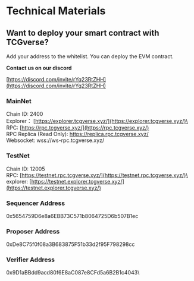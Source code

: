 # Technical Materials

## Want to deploy your smart contract with TCGverse?

Add your address to the whitelist. You can deploy the EVM contract.

**Contact us on our discord**

[https://discord.com/invite/rYq23RtZHH](https://discord.com/invite/rYq23RtZHH)

### MainNet

Chain ID: 2400\
Explorer： [https://explorer.tcgverse.xyz/](https://explorer.tcgverse.xyz/)\
RPC: [https://rpc.tcgverse.xyz/](https://rpc.tcgverse.xyz/) \
RPC Replica (Read Only): [https://replica.rpc.tcgverse.xyz/ ](broken-reference)\
Websocket: wss://ws-rpc.tcgverse.xyz/



### TestNet&#x20;

Chain ID: 12005\
RPC: [https://testnet.rpc.tcgverse.xyz/](https://testnet.rpc.tcgverse.xyz/)\
explorer: [https://testnet.explorer.tcgverse.xyz/](https://testnet.explorer.tcgverse.xyz/)



### **Sequencer Address**

&#x20;0x5654759D6e8a6EBB73C571b8064725D6b507B1ec&#x20;



### Proposer Address

0xDe8C75f0f08a3B683875F51b33d2f95F798298cc&#x20;



### Verifier Address

0x9D1aBBdd9acd80f6E8aC087e8CFd5a6B2B1c4043\


